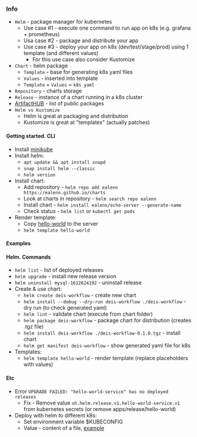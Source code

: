 ### Info
* `Helm` - package manager for kubernetes
    * Use case #1 - execute one command to run app on k8s (e.g. grafana + prometheus)
    * Usa case #2 - package and distribute your app
    * Use case #3 - deploy your app on k8s (dev/test/stage/prod) using 1 template (and different values)
        * For this use case also consider Kustomize
* `Chart` - helm package
    * `Template` - base for generating k8s yaml files
    * `Values` - inserted into template
    * `Template` + `Values` = `k8s yaml`
* `Repository` - charts storage
* `Release` - instance of a chart running in a k8s cluster
* [ArtifactHUB](https://artifacthub.io/packages/search?kind=0) - list of public packages
* `Helm vs Kustomize`
    * Helm is great at packaging and distribution
    * Kustomize is great at "templates" (actually patches)

#### Getting started. CLI
* Install [minikube](../minikube/minikube.md)
* Install helm:
    * `apt update && apt install snapd`
    * `snap install helm --classic`
    * `helm version`
* Install chart:
    * Add repository - `helm repo add ealenn https://ealenn.github.io/charts`
    * Look at charts in repository - `helm search repo ealenn`
    * Install chart - `helm install ealenn/echo-server --generate-name`
    * Check status - `helm list` or `kubectl get pods`
* Render template:
    * Copy [hello-world](charts/hello-world) to the server
    * `helm template hello-world`
    
#### Examples

    
#### Helm. Commands
* `helm list` - list of deployed releases
* `helm upgrade` - install new release version
* `helm uninstall mysql-1612624192` - uninstall release
* Create & use chart:
    * `helm create deis-workflow` - create new chart
    * `helm install --debug --dry-run deis-workflow ./deis-workflow` - dry run (to check generated yaml)
    * `helm lint` - validate chart (execute from chart folder)
    * `helm package deis-workflow` - package chart for distribution (creates .tgz file)
    * `helm install deis-workflow ./deis-workflow-0.1.0.tgz` - install chart
    * `helm get manifest deis-workflow` - show generated yaml file for k8s
* Templates:
    * `helm template hello-world` - render template (replace placeholders with values)

#### Etc
* Error `UPGRADE FAILED: "hello-world-service" has no deployed releases`
    * Fix - Remove value `sh.helm.release.v1.hello-world-service.v1` from kubernetes secrets (or remove apps/release/hello-world)
* Deploy with helm to different k8s:
    * Set environment variable $KUBECONFIG
    * Value - content of a file, [example](../kubectl/extras/example.conf)
